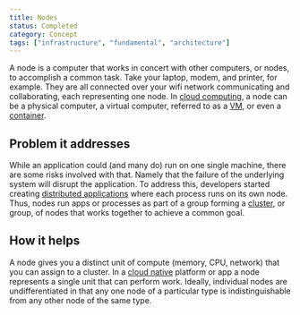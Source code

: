 ```yaml
---
title: Nodes
status: Completed
category: Concept
tags: ["infrastructure", "fundamental", "architecture"]
---
```


A node is a computer that works in concert with other computers, or nodes, to accomplish a common task. 
Take your laptop, modem, and printer, for example. 
They are all connected over your wifi network communicating and collaborating, each representing one node. 
In [cloud computing](/cloud-computing/), a node can be a physical computer, a virtual computer, referred to as a [VM](/virtual-machine/), or even a [container](/container/).

## Problem it addresses

While an application could (and many do) run on one single machine, there are some risks involved with that. 
Namely that the failure of the underlying system will disrupt the application. 
To address this, developers started creating [distributed applications](/distributed-apps/) where each process runs on its own node. 
Thus, nodes run apps or processes as part of a group forming a [cluster](/cluster/), or group, of nodes that works together to achieve a common goal.

## How it helps

A node gives you a distinct unit of compute (memory, CPU, network) that you can assign to a cluster. 
In a [cloud native](/cloud-native-tech/) platform or app a node represents a single unit that can perform work. 
Ideally, individual nodes are undifferentiated in that any one node of a particular type is indistinguishable from any other node of the same type.
